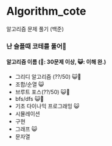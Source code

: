 # Algorithm_cote
알고리즘 문제 풀기 (백준)

### 난 슬플때 코테를 풀어👊

#### 알고리즘 이름 (👊: 30문제 이상, 😺: 이해 완.)
- 그리디 알고리즘 (??/50) 😺👊
- 조합/순열 😺
- 브루트 포스(??/50) 😺👊
- bfs/dfs 😺👊
- 기초 다이나믹 프로그래밍 😺
- 시뮬레이션
- 구현
- 그래프 😺
- 문자열
